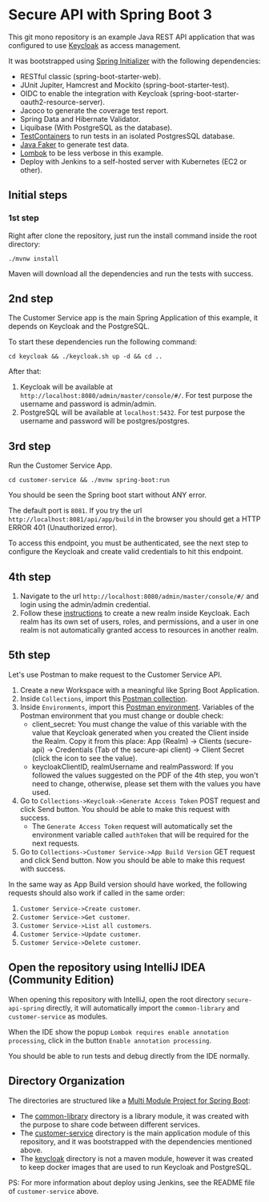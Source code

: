 # Secure API with Spring Boot 3

This git mono repository is an example Java REST API application that was configured to use [Keycloak](https://www.keycloak.org) as access management.

It was bootstrapped using [Spring Initializer](https://start.spring.io/) with the following dependencies:

- RESTful classic (spring-boot-starter-web).
- JUnit Jupiter, Hamcrest and Mockito (spring-boot-starter-test).
- OIDC to enable the integration with Keycloak (spring-boot-starter-oauth2-resource-server).
- Jacoco to generate the coverage test report.
- Spring Data and Hibernate Validator.
- Liquibase (With PostgreSQL as the database).
- [TestContainers](https://www.testcontainers.org/) to run tests in an isolated PostgresSQL database.
- [Java Faker](http://github.com/DiUS/java-faker) to generate test data.
- [Lombok](https://projectlombok.org/) to be less verbose in this example.
- Deploy with Jenkins to a self-hosted server with Kubernetes (EC2 or other).

## Initial steps

### 1st step

Right after clone the repository, just run the install command inside the root directory:

`./mvnw install`

Maven will download all the dependencies and run the tests with success.

## 2nd step

The Customer Service app is the main Spring Application of this example, it depends on Keycloak and the PostgreSQL.

To start these dependencies run the following command:

`cd keycloak && ./keycloak.sh up -d && cd ..`

After that:

1. Keycloak will be available at `http://localhost:8080/admin/master/console/#/`. For test purpose the username and password is admin/admin. 
2. PostgreSQL will be available at `localhost:5432`. For test purpose the username and password will be postgres/postgres.

## 3rd step

Run the Customer Service App.

`cd customer-service && ./mvnw spring-boot:run`

You should be seen the Spring boot start without ANY error.

The default port is `8081`. If you try the url `http://localhost:8081/api/app/build` in the browser you should get a HTTP ERROR 401 (Unauthorized error).

To access this endpoint, you must be authenticated, see the next step to configure the Keycloak and create valid credentials to hit this endpoint.

## 4th step

1. Navigate to the url `http://localhost:8080/admin/master/console/#/` and login using the admin/admin credential.
2. Follow these [instructions](./keycloak/docs/create-new-realm-keycloak-20.pdf) to create a new realm inside Keycloak. Each realm has its own set of users, roles, and permissions, and a user in one realm is not automatically granted access to resources in another realm.

## 5th step

Let's use Postman to make request to the Customer Service API.

1. Create a new Workspace with a meaningful like Spring Boot Application.
2. Inside `Collections`, import this [Postman collection](./customer-service/docs/App.postman_collection.json).
3. Inside `Environments`, import this [Postman environment](./customer-service/docs/Local.postman_environment.json). Variables of the Postman environment that you must change or double check:
   - client_secret: You must change the value of this variable with the value that Keycloak generated when you created the Client inside the Realm. Copy it from this place: App (Realm) -> Clients (secure-api) -> Credentials (Tab of the secure-api client) -> Client Secret (click the icon to see the value).
   - keycloakClientID, realmUsername and realmPassword: If you followed the values suggested on the PDF of the 4th step, you won't need to change, otherwise, please set them with the values you have used.
4. Go to `Collections->Keycloak->Generate Access Token` POST request and click Send button. You should be able to make this request with success.
   - The `Generate Access Token` request will automatically set the environment variable called `authToken` that will be required for the next requests.
5. Go to `Collections->Customer Service->App Build Version` GET request and click Send button. Now you should be able to make this request with success.

In the same way as App Build version should have worked, the following requests should also work if called in the same order:
1. `Customer Service->Create customer`.
2. `Customer Service->Get customer`.
3. `Customer Service->List all customers`.
4. `Customer Service->Update customer`.
5. `Customer Service->Delete customer`.


## Open the repository using IntelliJ IDEA (Community Edition)

When opening this repository with IntelliJ, open the root directory `secure-api-spring` directly, it will automatically import the `common-library` and `customer-service` as modules.

When the IDE show the popup `Lombok requires enable annotation processing`, click in the button `Enable annotation processing`.

You should be able to run tests and debug directly from the IDE normally.

## Directory Organization

The directories are structured like a [Multi Module Project for Spring Boot](https://spring.io/guides/gs/multi-module/):
- The [common-library](./common-library/README.md) directory is a library module, it was created with the purpose to share code between different services.
- The [customer-service](./customer-service/README.md) directory is the main application module of this repository, and it was bootstrapped with the dependencies mentioned above.
- The [keycloak](./keycloak/README.md) directory is not a maven module, however it was created to keep docker images that are used to run Keycloak and PostgreSQL.

PS: For more information about deploy using Jenkins, see the README file of `customer-service` above.